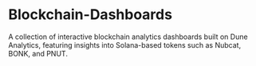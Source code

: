# Blockchain-Dashboards
A collection of interactive blockchain analytics dashboards built on Dune Analytics, featuring insights into Solana-based tokens such as Nubcat, BONK, and PNUT.
